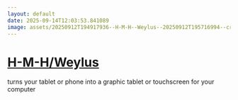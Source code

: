 ```yaml
---
layout: default
date: 2025-09-14T12:03:53.841089
image: assets/20250912T194917936--H-M-H--Weylus--20250912T195716994--cropped.png
---
```


# [H-M-H/Weylus](https://github.com/H-M-H/Weylus)

turns your tablet or phone into a graphic tablet or touchscreen for your computer
